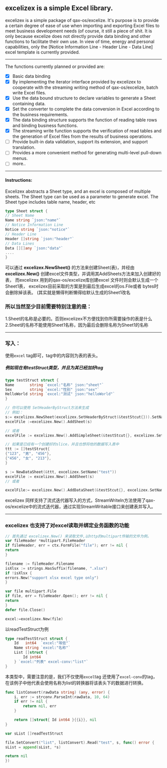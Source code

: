 ## excelizex is a simple Excel library.

excelizex is a simple package of qax-os/excelize. It's purpose is to provide a certain degree of ease of use when importing and exporting Excel files to meet business development needs (of course, it still a piece of shit. It is only because excelize does not directly provide data binding and other functions to facilitate their own use. In view of time, energy and personal capabilities, only the [Notice Information Line - Header Line - Data Line] excel template is currently provided.
****
The functions currently planned or provided are:

- [x] Basic data binding
- [x] By implementing the iterator interface provided by excelizex to cooperate with the streaming writing method of qax-os/excelize, batch write Excel files.
- [x] Use the data bound structure to declare variables to generate a Sheet containing data.
- [x] Set the converter to complete the data conversion in Excel according to the business requirements.
- [x] The data binding structure supports the function of reading table rows and binding business functions.
- [x] The streaming write function supports the verification of read tables and the generation of Excel files from the results of business operations.
- [ ] Provide built-in data validation, support its extension, and support translation.
- [ ] Provides a more convenient method for generating multi-level pull-down menus.
- [ ] more..

****

#### Instructions:

Excelizex abstracts a Sheet type, and an excel is composed of multiple sheets. The Sheet type can be used as a parameter to generate excel. The Sheet type includes table name, header, etc

```go
type Sheet struct {
// Sheet Name
Name string `json:"name"`
// Notice Information Line
Notice string `json:"notice"`
// Header Line
Header []string `json:"header"`
// Data Lines
Data [][]any `json:"data"`
....
}
```

可以通过 **excelizex.NewSheet()** 的方法来创建Sheet(表)，并经由
**excelizex.New()** 创建excel文件类型，并调用其AddSheets方法来加入创建好的表，
而excelizex 用到的qax-os/excelize库创建excel 文件时则会默认生成一个Sheet1表，
excelizex目前采取的方案是到最后生成excel的os.File或者 bytes时会删除掉该表。
(其实就是懒得判断懒得给默认生成的Sheet1改名

### 所以当然至少目前需要特别注意的是：

1.Sheet的名称是必要的。否则excelizex不方便找到你所需要操作的表是什么
2.Sheet的名称不能使用Sheet1名称，因为最后会删除名称为Sheet1的名称
****

### 写入：

使用`excel` tag即可，tag中的内容则为表的表头。

##### 例如现在有testStruct类型，并且为其已经加好tag

```go
type testStruct struct {
Name       string `excel:"名称" json:"sheet"`
Sex        string `excel:"性别" json:"sex"`
HelloWorld string `excel:"测试" json:"helloWorld"`
}

```

```go
// 你可以使用 SetHeaderByStruct方法来生成
// 例如：
s:= excelizex.NewSheet(excelizex.SetHeaderByStruct(&testStcut{})).SetName("test")
excelFile :=excelizex.New().AddSheet(s)

// 或者
excelFile := excelizex.New().AddSimpleSheet(&testStcut{}, excelizex.SetName("test"))

// 如果是已经有一个创建好的slice，并且也想将他的数据写入表中
ttt := []testStruct{
{"123", "男", "456"},
{"456", "女", "213"},
}

s := NewDataSheet(&ttt, excelizex.SetName("test"))
excelFile := excelizex.New().AddSheet(s)
// 或者

excelFile:= excelizex.New().AddDataSheet(&testStcut{}, excelizex.SetName("test"))
```
excelizex 同样支持了流式迭代器写入的方式，StreamWriteIn方法使用了qax-os/excelize中的流式迭代器，通过实现StreamWritable接口来创建表并写入。

****
### excelizex 也支持了对excel读取并绑定业务函数的功能

```go
// 首先通过 excelizex.New() 来读取文件,以http的multipart传输的文件为例。
var fileHeader *multipart.FileHeader
if fileHeader, err = ctx.FormFile("file"); err != nil {
return
}

filename := fileHeader.Filename
isXlsx := strings.HasSuffix(filename, ".xlsx")
if !isXlsx {
errors.New("support xlsx excel type only")
}

var file multipart.File
if file, err = fileHeader.Open(); err != nil {
return
}
defer file.Close()

excel:=excelizex.New(file)
```
以readTestStruct为例

```go
type readTestStruct struct {
	Id   int64  `excel:"埃低"`
	Name string `excel:"名称"`
	List []struct {
		Id int64
	} `excel:"列表" excel-conv:"list"`
}
```
本类型中，需要注意的是，我们不仅使用`excel`tag 还使用了`excel-conv`的tag，
在该例子中他代表会使用名称为list的转换器将该表头下的数据进行转换。
```go
func listConvert(rawData string) (any, error) {
	i, err := strconv.ParseInt(rawData, 10, 64)
	if err != nil {
		return nil, err
	}

	return []struct{ Id int64 }{{i}}, nil
}

var sList []readTestStruct

file.SetConvert("list", listConvert).Read("test", s, func() error {
sList = append(sList, *s)

return nil
})

```


